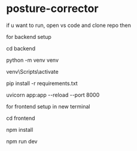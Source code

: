 # posture-corrector


if u want to run, open vs code and clone repo then


for backend setup

cd backend

python -m venv venv

venv\Scripts\activate

pip install -r requirements.txt

uvicorn app:app --reload --port 8000



for frontend setup in new terminal

cd frontend

npm install

npm run dev
